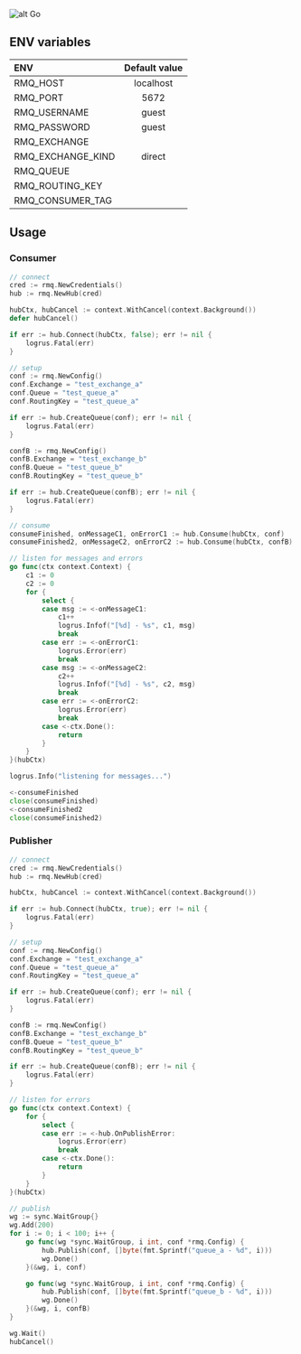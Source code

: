 ![alt Go](https://img.shields.io/github/go-mod/go-version/gobackpack/rmq)

## ENV variables

| ENV                | Default value |
|:-------------------|:-------------:|
| RMQ_HOST           | localhost     |
| RMQ_PORT           | 5672          |
| RMQ_USERNAME       | guest         |
| RMQ_PASSWORD       | guest         |
| RMQ_EXCHANGE       |               |
| RMQ_EXCHANGE_KIND  | direct        |
| RMQ_QUEUE          |               |
| RMQ_ROUTING_KEY    |               |
| RMQ_CONSUMER_TAG   |               |

## Usage

### Consumer

```go
// connect
cred := rmq.NewCredentials()
hub := rmq.NewHub(cred)

hubCtx, hubCancel := context.WithCancel(context.Background())
defer hubCancel()

if err := hub.Connect(hubCtx, false); err != nil {
    logrus.Fatal(err)
}

// setup
conf := rmq.NewConfig()
conf.Exchange = "test_exchange_a"
conf.Queue = "test_queue_a"
conf.RoutingKey = "test_queue_a"

if err := hub.CreateQueue(conf); err != nil {
    logrus.Fatal(err)
}

confB := rmq.NewConfig()
confB.Exchange = "test_exchange_b"
confB.Queue = "test_queue_b"
confB.RoutingKey = "test_queue_b"

if err := hub.CreateQueue(confB); err != nil {
    logrus.Fatal(err)
}

// consume
consumeFinished, onMessageC1, onErrorC1 := hub.Consume(hubCtx, conf)
consumeFinished2, onMessageC2, onErrorC2 := hub.Consume(hubCtx, confB)

// listen for messages and errors
go func(ctx context.Context) {
    c1 := 0
    c2 := 0
    for {
        select {
        case msg := <-onMessageC1:
            c1++
            logrus.Infof("[%d] - %s", c1, msg)
            break
        case err := <-onErrorC1:
            logrus.Error(err)
            break
        case msg := <-onMessageC2:
            c2++
            logrus.Infof("[%d] - %s", c2, msg)
            break
        case err := <-onErrorC2:
            logrus.Error(err)
            break
        case <-ctx.Done():
            return
        }
    }
}(hubCtx)

logrus.Info("listening for messages...")

<-consumeFinished
close(consumeFinished)
<-consumeFinished2
close(consumeFinished2)
```


### Publisher

```go
// connect
cred := rmq.NewCredentials()
hub := rmq.NewHub(cred)

hubCtx, hubCancel := context.WithCancel(context.Background())

if err := hub.Connect(hubCtx, true); err != nil {
    logrus.Fatal(err)
}

// setup
conf := rmq.NewConfig()
conf.Exchange = "test_exchange_a"
conf.Queue = "test_queue_a"
conf.RoutingKey = "test_queue_a"

if err := hub.CreateQueue(conf); err != nil {
    logrus.Fatal(err)
}

confB := rmq.NewConfig()
confB.Exchange = "test_exchange_b"
confB.Queue = "test_queue_b"
confB.RoutingKey = "test_queue_b"

if err := hub.CreateQueue(confB); err != nil {
    logrus.Fatal(err)
}

// listen for errors
go func(ctx context.Context) {
    for {
        select {
        case err := <-hub.OnPublishError:
            logrus.Error(err)
            break
        case <-ctx.Done():
            return
        }
    }
}(hubCtx)

// publish
wg := sync.WaitGroup{}
wg.Add(200)
for i := 0; i < 100; i++ {
    go func(wg *sync.WaitGroup, i int, conf *rmq.Config) {
        hub.Publish(conf, []byte(fmt.Sprintf("queue_a - %d", i)))
        wg.Done()
    }(&wg, i, conf)

    go func(wg *sync.WaitGroup, i int, conf *rmq.Config) {
        hub.Publish(conf, []byte(fmt.Sprintf("queue_b - %d", i)))
        wg.Done()
    }(&wg, i, confB)
}

wg.Wait()
hubCancel()
```
